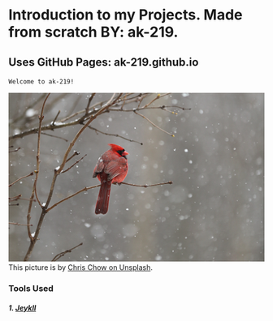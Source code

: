 # Introduction to my Projects. Made from scratch BY: ak-219.
## Uses GitHub Pages: ak-219.github.io

```diff
Welcome to ak-219! 
```

![GitHub Profile Picture](/assets/images/chris-chow-unsplash.jpg)
This picture is by [Chris Chow on Unsplash](https://unsplash.com/@chris_chow).

### Tools Used
##### 1. [Jeykll](https://docs.github.com/en/pages/setting-up-a-github-pages-site-with-jekyll/about-github-pages-and-jekyll)
